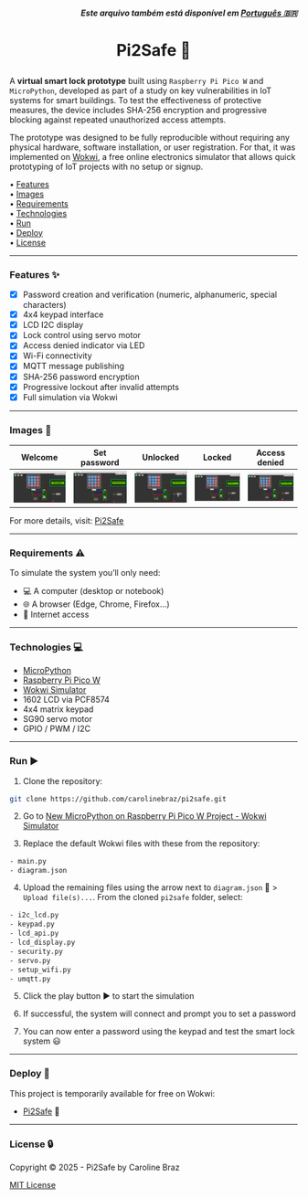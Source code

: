 <h5 align="right">Este arquivo também está disponível em <a href=https://github.com/carolinebraz/pi2safe/blob/main/README-pt.md> Português </a> 🇧🇷</h5>

# <p align="center"> Pi2Safe 🔐 </p>

A **virtual smart lock prototype** built using `Raspberry Pi Pico W` and `MicroPython`, developed as part of a study on key vulnerabilities in IoT systems for smart buildings. To test the effectiveness of protective measures, the device includes SHA-256 encryption and progressive blocking against repeated unauthorized access attempts.

The prototype was designed to be fully reproducible without requiring any physical hardware, software installation, or user registration. For that, it was implemented on [Wokwi](https://wokwi.com/), a free online electronics simulator that allows quick prototyping of IoT projects with no setup or signup.

• [Features](#features-sparkles)  
• [Images](#images-art)  
• [Requirements](#requirements-warning)  
• [Technologies](#technologies-computer)  
• [Run](#run-arrow_forward)  
• [Deploy](#deploy-rocket)  
• [License](#license-lock)

---

### Features :sparkles:
- [x] Password creation and verification (numeric, alphanumeric, special characters)
- [x] 4x4 keypad interface
- [x] LCD I2C display
- [x] Lock control using servo motor
- [x] Access denied indicator via LED
- [x] Wi-Fi connectivity
- [x] MQTT message publishing
- [x] SHA-256 password encryption
- [x] Progressive lockout after invalid attempts
- [x] Full simulation via Wokwi

---

### Images :art:
Welcome | Set password | Unlocked | Locked | Access denied
:---:|:---:|:---:|:---:|:---: 
<img src="assets/welcome.png" width="200"> | <img src="assets/setup.png" width="200"> | <img src="assets/unlocked.png" width="200"> | <img src="assets/locked.png" width="200"> | <img src="assets/access_denied.png" width="200">

For more details, visit: [Pi2Safe](https://wokwi.com/projects/437135539858937857)

---

### Requirements :warning:
To simulate the system you’ll only need:
- :computer: A computer (desktop or notebook)
- :globe_with_meridians: A browser (Edge, Chrome, Firefox...)
- :signal_strength: Internet access

---

### Technologies :computer:
- [MicroPython](https://micropython.org/)  
- [Raspberry Pi Pico W](https://www.raspberrypi.com/products/raspberry-pi-pico/)  
- [Wokwi Simulator](https://wokwi.com/)
- 1602 LCD via PCF8574
- 4x4 matrix keypad
- SG90 servo motor
- GPIO / PWM / I2C

---

### Run :arrow_forward:
1. Clone the repository:

```bash
git clone https://github.com/carolinebraz/pi2safe.git
```

2. Go to [New MicroPython on Raspberry Pi Pico W Project - Wokwi Simulator](https://wokwi.com/projects/new/micropython-pi-pico-w)

3. Replace the default Wokwi files with these from the repository:

```
- main.py
- diagram.json
```

4. Upload the remaining files using the arrow next to `diagram.json` :arrow_down_small: > `Upload file(s)...`. From the cloned `pi2safe` folder, select:

```
- i2c_lcd.py
- keypad.py
- lcd_api.py
- lcd_display.py
- security.py
- servo.py
- setup_wifi.py
- umqtt.py
```

5. Click the play button :arrow_forward: to start the simulation

6. If successful, the system will connect and prompt you to set a password

7. You can now enter a password using the keypad and test the smart lock system :smiley:

---

### Deploy :rocket:

This project is temporarily available for free on Wokwi:

- [Pi2Safe](https://wokwi.com/projects/437135539858937857) :closed_lock_with_key:

---

### License :lock:

Copyright © 2025 - Pi2Safe by Caroline Braz

[MIT License](./LICENSE)